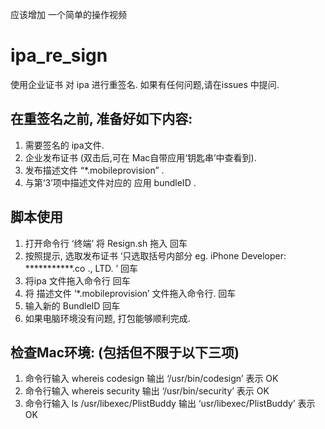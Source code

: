 应该增加 一个简单的操作视频

# ipa_re_sign
使用企业证书 对 ipa 进行重签名. 
如果有任何问题,请在issues 中提问.

## 在重签名之前, 准备好如下内容: 
 1. 需要签名的 ipa文件. 
 2. 企业发布证书 (双击后,可在 Mac自带应用‘钥匙串’中查看到). 
 3. 发布描述文件 “*.mobileprovision” .  
 4. 与第‘3’项中描述文件对应的 应用 bundleID .

## 脚本使用
 1. 打开命令行 ‘终端’ 将 Resign.sh 拖入 回车
 2. 按照提示, 选取发布证书 ‘只选取括号内部分 eg.  iPhone Developer: ***********.co ., LTD. ’ 回车
 3. 将ipa 文件拖入命令行 回车
 4. 将 描述文件 ‘*.mobileprovision’ 文件拖入命令行. 回车
 5. 输入新的 BundleID 回车
 6. 如果电脑环境没有问题, 打包能够顺利完成.

## 检查Mac环境: (包括但不限于以下三项)
 1. 命令行输入 whereis codesign
 输出  ‘/usr/bin/codesign’ 表示 OK
 2. 命令行输入 whereis security 
 输出  ‘/usr/bin/security’ 表示 OK
 3. 命令行输入 ls /usr/libexec/PlistBuddy
 输出  ‘usr/libexec/PlistBuddy’ 表示 OK

